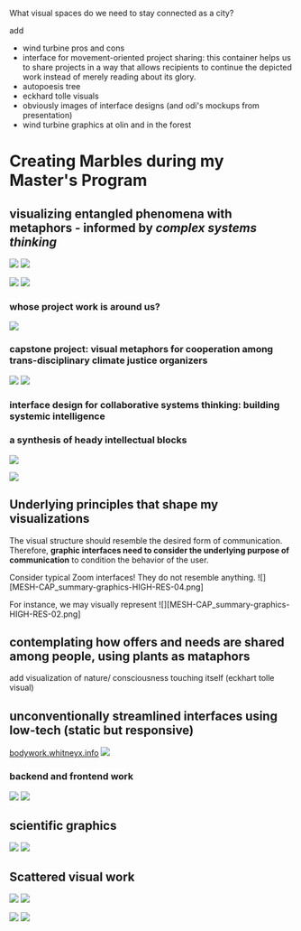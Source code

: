 What visual spaces do we need to stay connected as a city?


add

- wind turbine pros and cons
- interface for movement-oriented project sharing: this container helps us to share projects in a way that allows recipients to continue the depicted work instead of merely reading about its glory. 
- autopoesis tree 
- eckhard tolle visuals 
- obviously images of interface designs (and odi's mockups from presentation)
- wind turbine graphics at olin and in the forest

# Creating Marbles during my Master's Program
## visualizing entangled phenomena with metaphors - informed by *complex systems thinking*

![](media/MMSHealthAutopoiesis-merge-05.png)
![](media/MMSHealthAutopoiesis-merge-06.png)


![](media/cleanshot_2024-07-26-at-22-37-45@2x.png)
![](media/cleanshot_2024-07-26-at-22-41-43@2x.png)

### whose project work is around us? 
![](media/cleanshot_2024-07-26-at-20-06-40@2x.png)

### capstone project: visual metaphors for cooperation among trans-disciplinary climate justice organizers

![](media/cleanshot_2024-07-26-at-20-09-42@2x.png)
![](media/cleanshot_2024-07-26-at-20-10-08@2x.png)

### interface design for collaborative systems thinking: building systemic intelligence



### a synthesis of heady intellectual blocks
![](media/cleanshot_2024-07-26-at-22-21-32@2x.png)

![](media/cleanshot_2024-07-26-at-22-27-53@2x.png)
## Underlying principles  that shape my visualizations
The visual structure should resemble the desired form of communication. Therefore, **graphic interfaces need to consider the underlying purpose of communication** to condition the behavior of the user. 

Consider typical Zoom interfaces! They do not resemble anything. 
![][MESH-CAP_summary-graphics-HIGH-RES-04.png]

For instance, we may visually represent 
![][MESH-CAP_summary-graphics-HIGH-RES-02.png]


## contemplating how offers and needs are shared among people, using plants as mataphors



add visualization of nature/ consciousness touching itself (eckhart tolle visual)
## unconventionally streamlined interfaces using low-tech (static but responsive)

[bodywork.whitneyx.info](https://bodywork.whitneyx.info/)
![](media/cleanshot_2024-07-24-at-14-53-14@2x.png)

### backend and frontend work
![](media/cleanshot_2024-07-26-at-19-20-23@2x.png)
![](media/cleanshot_2024-07-26-at-19-19-40@2x.png)

## scientific graphics
![](media/Pasted%20image%2020240726194710.png)
![](media/Pasted%20image%2020240726194745.png)
## Scattered visual work

![](media/MMSCommuniA-1.png)
![](media/Pasted%20image%2020240726191642.png)



![](media/Pasted%20image%2020240726191735.png)
![](media/cleanshot_2024-07-26-at-19-31-57@2x.png)